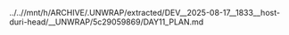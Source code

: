 ../..//mnt/h/ARCHIVE/.UNWRAP/extracted/DEV__2025-08-17__1833__host-duri-head/__UNWRAP/5c29059869/DAY11_PLAN.md